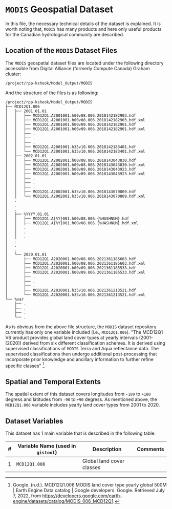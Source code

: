 # `MODIS` Geospatial Dataset
In this file, the necessary technical details of the dataset is explained. It is worth noting that, `MODIS` has many products and here only useful products for the Canadian hydrological community are described.

## Location of the `MODIS` Dataset Files
The `MODIS` geospatial dataset files are located under the following directory accessible from Digital Alliance (formerly Compute Canada) Graham cluster:

```console
/project/rpp-kshook/Model_Output/MODIS
```

And the structure of the files is as following:

```console
/project/rpp-kshook/Model_Output/MODIS
├── MCD12Q1.006
│   ├── 2001.01.01
│   │   ├── MCD12Q1.A2001001.h00v08.006.2018142182903.hdf 
│   │   ├── MCD12Q1.A2001001.h00v08.006.2018142182903.hdf.xml
│   │   ├── MCD12Q1.A2001001.h00v09.006.2018142182901.hdf
│   │   ├── MCD12Q1.A2001001.h00v09.006.2018142182901.hdf.xml
│   │   ├── .
│   │   ├── .
│   │   ├── .
│   │   ├── MCD12Q1.A2001001.h35v10.006.2018142183401.hdf
│   │   └── MCD12Q1.A2001001.h35v10.006.2018142183401.hdf.xml
│   ├── 2002.01.01
│   │   ├── MCD12Q1.A2002001.h00v08.006.2018143043830.hdf
│   │   ├── MCD12Q1.A2002001.h00v08.006.2018143043830.hdf.xml
│   │   ├── MCD12Q1.A2002001.h00v09.006.2018143043923.hdf 
│   │   ├── MCD12Q1.A2002001.h00v09.006.2018143043923.hdf.xml
│   │   ├── .
│   │   ├── .
│   │	├── .
│   │	├── MCD12Q1.A2002001.h35v10.006.2018143070809.hdf
│   │	└── MCD12Q1.A2002001.h35v10.006.2018143070809.hdf.xml
│   .
│   .
│   .
│   ├── %YYYY.01.01
│   │   ├── MCD12Q1.A{%Y}001.h00v08.006.{%HASHNUM}.hdf
│   │   ├── MCD12Q1.A{%Y}001.h00v08.006.{%HASHNUM}.hdf.xml
│   │   .
│   │   .
│   │   .
│   .
│   .
│   .
│   └── 2020.01.01
│       ├── MCD12Q1.A2020001.h00v08.006.2021361185603.hdf
│       ├── MCD12Q1.A2020001.h00v08.006.2021361185603.hdf.xml
│       ├── MCD12Q1.A2020001.h00v09.006.2021361185533.hdf
│       ├── MCD12Q1.A2020001.h00v09.006.2021361185533.hdf.xml
│       ├── .
│       ├── .
│       ├── .
│       ├── MCD12Q1.A2020001.h35v10.006.2021361213521.hdf
│       └── MCD12Q1.A2020001.h35v10.006.2021361213521.hdf.xml
└── %var
    ├── .
    ├── .
    ├── .
    └── .
```
As is obvious from the above file structure, the `MODIS` dataset repository currently has only one variable included (i.e., `MCD12Q1.006`). "The MCD12Q1 V6 product provides global land cover types at yearly intervals (2001-[2020]) derived from six different classification schemes. It is derived using supervised classifications of `MODIS` Terra and Aqua reflectance data. The supervised classifications then undergo additional post-processing that incorporate prior knowledge and ancillary information to further refine specific classes" [^reference].

[^reference]: Google. (n.d.). MCD12Q1.006 MODIS land cover type yearly global 500M | Earth Engine Data catalog | Google developers. Google. Retrieved July 7, 2022, from https://developers.google.com/earth-engine/datasets/catalog/MODIS_006_MCD12Q1.

## Spatial and Temporal Extents

The spatial extent of this dataset covers longitudes from `-180` to `+180` degress and latitudes from `-90` to `+90` degress. As mentioned above, the `MCD12Q1.006` variable includes yearly land cover types from 2001 to 2020.

## Dataset Variables
This dataset has 1 main variable that is described in the following table:

|#	|Variable Name (used in `gistool`)	|Description				|Comments	|
|-------|---------------------------------------|---------------------------------------|---------------|
|1	|`MCD12Q1.006`				|Global land cover classes		|		|

